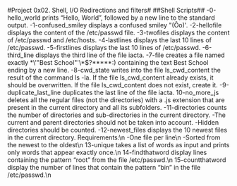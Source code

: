 #Project 0x02. Shell, I/O Redirections and filters#
##Shell Scripts##
-0-hello_world prints “Hello, World”, followed by a new line to the standard output.
-1-confused_smiley displays a confused smiley "(Ôo)'.
-2-hellofile displays the content of the /etc/passwd file.
-3-twofiles displays the content of /etc/passwd and /etc/hosts.
-4-lastlines displays the last 10 lines of /etc/passwd.
-5-firstlines displays the last 10 lines of /etc/passwd.
-6-third_line displays the third line of the file iacta.
-7-file creates a file named exactly \*\\'"Best School"\'\\*$\?\*\*\*\*\*:) containing the text Best School ending by a new line.
-8-cwd_state writes into the file ls_cwd_content the result of the command ls -la. If the file ls_cwd_content already exists, it should be overwritten. If the file ls_cwd_content does not exist, create it.
-9-duplicate_last_line duplicates the last line of the file iacta.
10-no_more_js deletes all the regular files (not the directories) with a .js extension that are present in the current directory and all its subfolders.
-11-directories counts the number of directories and sub-directories in the current directory.
	-The current and parent directories should not be taken into account.
	-Hidden directories should be counted.
-12-newest_files displays the 10 newest files in the current directory.
Requirements:\n
	-One file per line\n
	-Sorted from the newest to the oldest\n
13-unique takes a list of words as input and prints only words that appear exactly once.\n
14-findthatword display lines containing the pattern “root” from the file /etc/passwd.\n
15-countthatword display the number of lines that contain the pattern “bin” in the file /etc/passwd.\n

